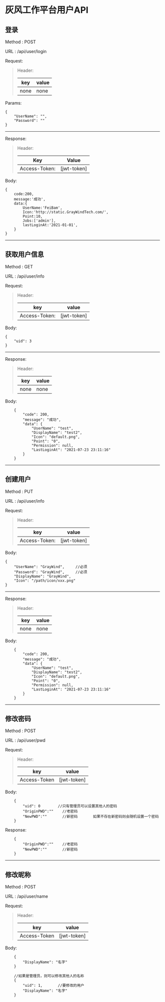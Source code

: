 # 灰风工作平台用户API

## 登录

Method : POST

URL :  /api/user/login

Request:

> Header:
>
> | key | value |
> | ---- | ---- |
> |  none | none |

Params:

    {
        "UserName": "",
        "Password": ""
    }
----------------------------------------
Response:

>Header:
> 
>|  Key   | Value  |
>|  ----  | ----  |
>| Access-Token: | [jwt-token] |

Body:

    {
        code:200,
        message:'成功',
        data:{
            UserName:'FeiBam',
            Icon:'http://static.GrayWindTech.com/',
            Point:10,
            Jobs:['admin'],
            lastLoginAt:'2021-01-01',
        }
    }

- - -

## 获取用户信息

Method : GET

URL : /api/user/info

Request:

>Header:
> 
>| key | value |
>| ---- | ---- |
>| Access-Token: | [jwt-token] |

Body:

```
{
    "uid": 3
}
```

- - -

Response:

> Header:
> 
> | key | value |
> | ---- | ---- |
> |  none | none |

Body:

```
    {
        "code": 200,
        "message": "成功",
        "data": {
            "UserName": "test",
            "DisplayName": "test2",
            "Icon": "default.png",
            "Point": "0",
            "Permission": null,
            "LastLoginAt": "2021-07-23 23:11:16"
        }
    }
```

- - -

## 创建用户

Method : PUT

URL : /api/user/info

Request:

>Header:
>
>| key | value |
>| ---- | ---- |
>| Access-Token: | [jwt-token] |

Body:

```
{
    "UserName": "GrayWind",     //必须
    "Password": "GrayWind",     //必须
    "DisplayName": "GrayWind",
    "Icon": "/path/icon/xxx.png"
}
```

- - -

Response:

> Header:
>
> | key | value |
> | ---- | ---- |
> |  none | none |

Body:

```
    {
        "code": 200,
        "message": "成功",
        "data": {
            "UserName": "test",
            "DisplayName": "test2",
            "Icon": "default.png",
            "Point": "0",
            "Permission": null,
            "LastLoginAt": "2021-07-23 23:11:16"
        }
    }
```

- - -

## 修改密码

Method : POST

URL : /api/user/pwd

Request:

> Header:
> 
> | key | value |
> | ---- | ---- |
> |  Access-Token | [jwt-token] |

Body:

```
    {
        "uid": 0        //只有管理员可以设置其他人的密码
        "OriginPWD":""    //老密码
        "NewPWD":""       //新密码       如果不存在新密码则会随机设置一个密码
    }
```

Response:

```
    {
        "OriginPWD":""    //老密码
        "NewPWD":""       //新密码       
    }
```

- - -

## 修改昵称

Method : POST

URL : /api/user/name

Request:

> Header:
>
> | key | value |
> | ---- | ---- |
> |  Access-Token | [jwt-token] |

Body:

```
    {
        "DisplayName": "名字"
    }
    
    //如果是管理员，则可以修改其他人的名称
    {
        "uid": 1,       //要修改的用户
        "DisplayName": "名字"
    }
```